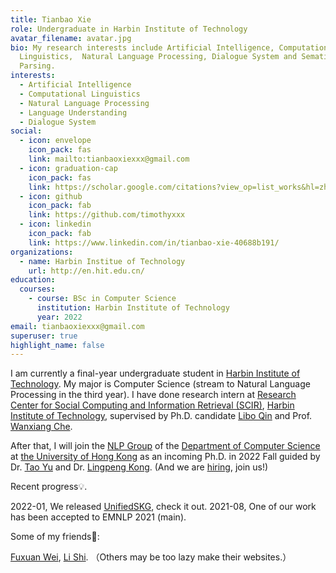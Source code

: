 ```yaml
---
title: Tianbao Xie
role: Undergraduate in Harbin Institute of Technology
avatar_filename: avatar.jpg
bio: My research interests include Artificial Intelligence, Computational
  Linguistics,  Natural Language Processing, Dialogue System and Sematic
  Parsing.
interests:
  - Artificial Intelligence
  - Computational Linguistics
  - Natural Language Processing
  - Language Understanding 
  - Dialogue System
social:
  - icon: envelope
    icon_pack: fas
    link: mailto:tianbaoxiexxx@gmail.com
  - icon: graduation-cap
    icon_pack: fas
    link: https://scholar.google.com/citations?view_op=list_works&hl=zh-CN&user=8sdGK_0AAAAJ
  - icon: github
    icon_pack: fab
    link: https://github.com/timothyxxx
  - icon: linkedin
    icon_pack: fab
    link: https://www.linkedin.com/in/tianbao-xie-40688b191/
organizations:
  - name: Harbin Institue of Technology
    url: http://en.hit.edu.cn/
education:
  courses:
    - course: BSc in Computer Science
      institution: Harbin Institute of Technology
      year: 2022
email: tianbaoxiexxx@gmail.com
superuser: true
highlight_name: false
---
```

I am currently a final-year undergraduate student in [Harbin Institute of Technology](http://en.hit.edu.cn/). 
My major is Computer Science (stream to Natural Language Processing in the third year). 
I have done research intern at [Research Center for Social Computing and Information Retrieval (SCIR)](http://ir.hit.edu.cn/), [Harbin Institute of Technology](http://en.hit.edu.cn/), 
supervised by Ph.D. candidate [Libo Qin](http://ir.hit.edu.cn/~lbqin/) and Prof. [Wanxiang Che](http://ir.hit.edu.cn/~car/). 

After that, I will join the [NLP Group](https://nlp.cs.hku.hk/) of the [Department of Computer Science](https://www.cs.hku.hk/) at [the University of Hong Kong](https://www.hku.hk/) as an incoming Ph.D. in 2022 Fall guided by Dr. [Tao Yu](https://taoyds.github.io/) and Dr. [Lingpeng Kong](https://ikekonglp.github.io/). (And we are [hiring](https://mp.weixin.qq.com/s/TU19MDa4nKp7ajVwKFbJqg), join us!)



Recent progress💡.

2022-01, We released [UnifiedSKG](https://arxiv.org/abs/2201.05966), check it out.
2021-08, One of our work has been accepted to EMNLP 2021 (main).

Some of my friends🤗:

[Fuxuan Wei](https://awake020.github.io/), [Li Shi](https://xidoo.top). （Others may be too lazy make their websites.）

